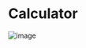 ﻿# Calculator
![image](https://github.com/Anti-RakPro/Calculator-KvitD-/assets/57501550/f922ed5b-c9ce-4c07-b533-a3a0aa1bc0c7)
